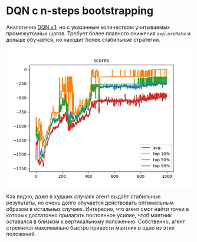 # DQN c n-steps bootstrapping 

Аналогична [DQN v.1](../DQN_v1), но с указанным количеством учитываемых промежуточных шагов. Требует более плавного снижения `exploreRate` и дольше обучается, но находит более стабильные стратегии.

![](20201203.jpg)

Как видно, даже в худших случаях агент выдаёт стабильные результаты, но очень долго обучается действовать оптимальным образом в остальных случаях. Интересно, что агент смог найти точки в которых достаточно прилагать постоянное усилие, чтоб маятник оставался в близком к вертикальному положению. Собственно, агент стремится максимально быстро привести маятник в одно из этих положений.